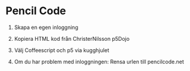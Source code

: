 # Pencil Code

1. Skapa en egen inloggning

2. Kopiera HTML kod från ChristerNilsson p5Dojo

3. Välj Coffeescript och p5 via kugghjulet

4. Om du har problem med inloggningen: Rensa urlen till pencilcode.net 

